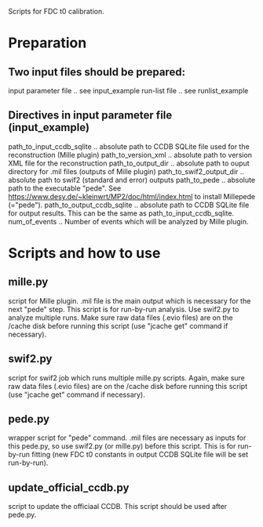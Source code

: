 Scripts for FDC t0 calibration.


# Preparation

## Two input files should be prepared:
input parameter file .. see input_example
run-list file        .. see runlist_example

## Directives in input parameter file (input_example)
path_to_input_ccdb_sqlite   .. absolute path to CCDB SQLite file used for the reconstruction (Mille plugin)
path_to_version_xml         .. absolute path to version XML file for the reconstruction
path_to_output_dir          .. absolute path to ouput directory for .mil files (outputs of Mille plugin)
path_to_swif2_output_dir    .. absolute path to swif2 (standard and error) outputs
path_to_pede                .. absolute path to the executable "pede". See https://www.desy.de/~kleinwrt/MP2/doc/html/index.html to install Millepede (="pede").
path_to_output_ccdb_sqlite  .. absolute path to CCDB SQLite file for output results. This can be the same as path_to_input_ccdb_sqlite.
num_of_events               .. Number of events which will be analyzed by Mille plugin.


# Scripts and how to use

## mille.py
script for Mille plugin.
.mil file is the main output which is necessary for the next "pede" step.
This script is for run-by-run analysis. Use swif2.py to analyze multiple runs.
Make sure raw data files (.evio files) are on the /cache disk before running this script (use "jcache get" command if necessary).

## swif2.py
script for swif2 job which runs multiple mille.py scripts.
Again, make sure raw data files (.evio files) are on the /cache disk before running this script (use "jcache get" command if necessary).

## pede.py
wrapper script for "pede" command.
.mil files are necessary as inputs for this pede.py, so use swif2.py (or mille.py) before this script.
This is for run-by-run fitting (new FDC t0 constants in output CCDB SQLite file will be set run-by-run).

## update_official_ccdb.py
script to update the officiaal CCDB.
This script should be used after pede.py.
